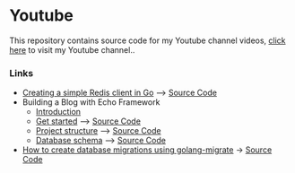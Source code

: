 # Youtube
This repository contains source code for my Youtube channel videos, [click here](https://www.youtube.com/@muzafar) to visit my Youtube channel..

### Links
* [Creating a simple Redis client in Go](https://www.youtube.com/watch?v=nKOnLZrNmDY) –> [Source Code](https://github.com/muzfr7/youtube/tree/main/simple-redis-client)
* Building a Blog with Echo Framework
  * [Introduction](https://www.youtube.com/watch?v=5-AhqhLLvyQ)
  * [Get started](https://www.youtube.com/watch?v=YGiO60QBbYA) –> [Source Code](https://github.com/muzfr7/youtube/tree/main/get-started-with-echo)
  * [Project structure](https://youtu.be/R0BJcQD_bO8) –> [Source Code](https://github.com/muzfr7/youtube/tree/main/echoblog/part-1)
  * [Database schema](https://youtu.be/0FqVs00CdLk) –> [Source Code](https://github.com/muzfr7/youtube/tree/main/echoblog/part-2)
* [How to create database migrations using golang-migrate](https://youtu.be/N6aozCr4kr0) -> [Source Code](https://github.com/muzfr7/youtube/tree/main/golang-migrate-demo)
